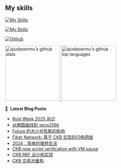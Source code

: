 
## My skills

[![My Skills](https://skillicons.dev/icons?i=js,html,css,less,tailwind,vite,webpack,wasm)](https://skillicons.dev)



[![My Skills](https://skillicons.dev/icons?i=apple,git,linux,mongodb,mysql,nginx,aws,gcp,react,vue,nodejs,nextjs,threejs,ts,babel,npm,pnpm,yarn,md,solidity&perline=8)](https://skillicons.dev)

[![Github](https://img.shields.io/github/followers/qiudaoermu?label=Follow&style=social)](https://github.com/qiudaoermu)


<a href="https://github.com/qiudaoermu">
  <img height="180em" src="https://github-readme-stats.vercel.app/api?username=qiudaoermu&show_icons=true&count_private=true" alt="qiudaoermu's github stats" />
  <img height="180em" src="https://github-readme-stats.vercel.app/api/top-langs/?username=qiudaoermu&layout=compact" alt="qiudaoermu's github top languages" />
</a>
<br/>

<!--
** qiudaoermu / qiudaoermu ** is a ✨ _special_ ✨ repository because its`README.md`(this file) appears on your GitHub profile.

Here are some ideas to get you started:

  - 🔭 I’m currently working on ...
- 🌱 I’m currently learning ...
- 👯 I’m looking to collaborate on ...
- 🤔 I’m looking for help with ...
- 💬 Ask me about ...
- 📫 How to reach me: ...
- 😄 Pronouns: ...
- ⚡ Fun fact: ...
-->

📕 &nbsp;**Latest Blog Posts**

<!-- BLOG-POST-LIST:START -->
- [Rust Week 2025 杂记](http://catcoding.me/p/rust-week-notes/)
- [从椭圆曲线到 secp256k](http://catcoding.me/p/elliptic-curve/)
- [Future 的大小对性能的影响](http://catcoding.me/p/future-size-perf/)
- [Fiber Network: 基于 CKB 实现的闪电网络](http://catcoding.me/p/fiber-network-on-ckb/)
- [2024：简单的理想生活](http://catcoding.me/p/2024-summary/)
- [CKB new script verification with VM pause](http://catcoding.me/p/ckb-new-verify/)
- [CKB RBF 设计和实现](http://catcoding.me/p/ckb-rbf/)
- [CKB 交易池重构](http://catcoding.me/p/ckb-txpool-refactor/)
<!-- BLOG-POST-LIST:END -->


